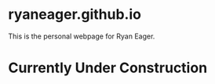 # ryaneager.github.io

This is the personal webpage for Ryan Eager.

# Currently Under Construction

